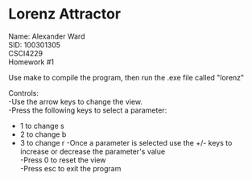 # Lorenz Attractor

Name: Alexander Ward  
SID: 100301305  
CSCI4229  
Homework #1

Use make to compile the program, then run the .exe file called "lorenz"

Controls:  
-Use the arrow keys to change the view.  
-Press the following keys to select a parameter:  
  * 1 to change s  
  * 2 to change b  
  * 3 to change r
-Once a parameter is selected use the +/- keys to increase or decrease the parameter's value  
-Press 0 to reset the view  
-Press esc to exit the program  
